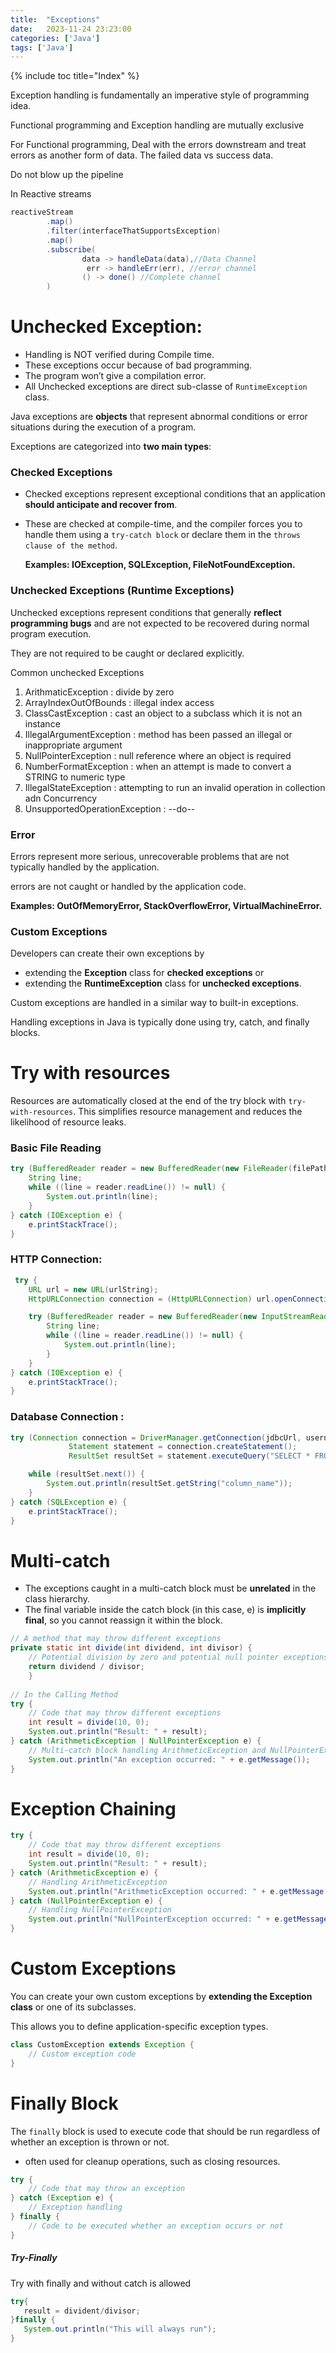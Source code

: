 ```yaml
---
title:  "Exceptions"
date:   2023-11-24 23:23:00
categories: ['Java']
tags: ['Java']
---
```


{% include toc title="Index" %}

Exception handling is fundamentally an imperative style of programming idea.

Functional programming and Exception handling are mutually exclusive

For Functional programming, Deal with the errors downstream and treat errors as another form of data. 
The failed data vs success data.

Do not blow up the pipeline


In Reactive streams

```java
reactiveStream
        .map()
        .filter(interfaceThatSupportsException)
        .map()
        .subscribe(
                data -> handleData(data),//Data Channel
                 err -> handleErr(err), //error channel
                () -> done() //Complete channel
        )
```

# Unchecked Exception:

* Handling is NOT verified during Compile time.
* These exceptions occur because of bad programming.
* The program won’t give a compilation error.
* All Unchecked exceptions are direct sub-classe of `RuntimeException` class.

Java exceptions are **objects** that represent abnormal conditions or error situations during the execution of a program. 

Exceptions are categorized into **two main types**: 

### Checked Exceptions

- Checked exceptions represent exceptional conditions that an application **should anticipate and recover from**.

- These are checked at compile-time, and the compiler forces you to handle them using a `try-catch block`
or declare them in the `throws clause of the method`.

   **Examples: IOException, SQLException, FileNotFoundException.**


### Unchecked Exceptions (Runtime Exceptions)

Unchecked exceptions represent conditions that generally **reflect programming bugs** and 
are not expected to be recovered during normal program execution.

They are not required to be caught or declared explicitly.

Common unchecked Exceptions

1. ArithmaticException : divide by zero
2. ArrayIndexOutOfBounds : illegal index access
3. ClassCastException : cast an object to a subclass which it is not an instance
4. IllegalArgumentException : method has been passed an illegal or inappropriate argument
4. NullPointerException : null reference where an object is required
1. NumberFormatException : when an attempt is made to convert a STRING to numeric type
1. IllegalStateException : attempting to run an invalid operation in collection adn Concurrency
1. UnsupportedOperationException : --do--

### Error

Errors represent more serious, unrecoverable problems that are not typically handled by the application.

errors are not caught or handled by the application code.

**Examples: OutOfMemoryError, StackOverflowError, VirtualMachineError.**

### Custom Exceptions

Developers can create their own exceptions by 
- extending the **Exception** class for **checked exceptions** or 
- extending the **RuntimeException** class for **unchecked exceptions**.

Custom exceptions are handled in a similar way to built-in exceptions.
   
Handling exceptions in Java is typically done using try, catch, and finally blocks.

# Try with resources
Resources are automatically closed at the end of the try block with `try-with-resources`. 
This simplifies resource management and reduces the likelihood of resource leaks.

### Basic File Reading
```java
try (BufferedReader reader = new BufferedReader(new FileReader(filePath))) {
    String line;
    while ((line = reader.readLine()) != null) {
        System.out.println(line);
    }
} catch (IOException e) {
    e.printStackTrace();
}
```

### HTTP Connection:
```java
 try {
    URL url = new URL(urlString);
    HttpURLConnection connection = (HttpURLConnection) url.openConnection();

    try (BufferedReader reader = new BufferedReader(new InputStreamReader(connection.getInputStream()))) {
        String line;
        while ((line = reader.readLine()) != null) {
            System.out.println(line);
        }
    }
} catch (IOException e) {
    e.printStackTrace();
}
```

### Database Connection :
```java
try (Connection connection = DriverManager.getConnection(jdbcUrl, username, password);
             Statement statement = connection.createStatement();
             ResultSet resultSet = statement.executeQuery("SELECT * FROM your_table")) {

    while (resultSet.next()) {
        System.out.println(resultSet.getString("column_name"));
    }
} catch (SQLException e) {
    e.printStackTrace();
}
```

# Multi-catch

- The exceptions caught in a multi-catch block must be **unrelated** in the class hierarchy.
- The final variable inside the catch block (in this case, e) is **implicitly final**, so you cannot reassign it within the block.

```java
// A method that may throw different exceptions
private static int divide(int dividend, int divisor) {
    // Potential division by zero and potential null pointer exceptions
    return dividend / divisor;
    }
    
// In the Calling Method    
try {
    // Code that may throw different exceptions
    int result = divide(10, 0);
    System.out.println("Result: " + result);
} catch (ArithmeticException | NullPointerException e) {
    // Multi-catch block handling ArithmeticException and NullPointerException
    System.out.println("An exception occurred: " + e.getMessage());
}
```

# Exception Chaining
```java
try {
    // Code that may throw different exceptions
    int result = divide(10, 0);
    System.out.println("Result: " + result);
} catch (ArithmeticException e) {
    // Handling ArithmeticException
    System.out.println("ArithmeticException occurred: " + e.getMessage());
} catch (NullPointerException e) {
    // Handling NullPointerException
    System.out.println("NullPointerException occurred: " + e.getMessage());
}
```

# Custom Exceptions

You can create your own custom exceptions by **extending the Exception class** or one of its subclasses. 

This allows you to define application-specific exception types.

```java
class CustomException extends Exception {
    // Custom exception code
}
```

# Finally Block

The `finally` block is used to execute code that should be run regardless of whether an exception is thrown or not. 
- often used for cleanup operations, such as closing resources.

```java
try {
    // Code that may throw an exception
} catch (Exception e) {
    // Exception handling
} finally {
    // Code to be executed whether an exception occurs or not
}
```

##### Try-Finally

Try with finally and without catch is allowed

```java
try{
   result = divident/divisor;
}finally {
   System.out.println("This will always run");
}
```
